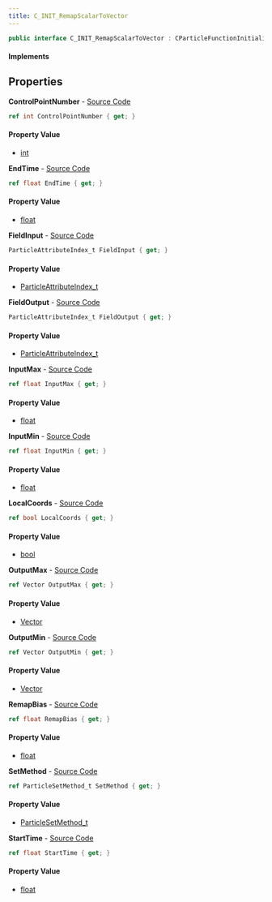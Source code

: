 ```yaml
---
title: C_INIT_RemapScalarToVector
---
```


```csharp
public interface C_INIT_RemapScalarToVector : CParticleFunctionInitializer, CParticleFunction, ISchemaClass<CParticleFunction>, ISchemaClass<CParticleFunctionInitializer>, ISchemaClass<C_INIT_RemapScalarToVector>, ISchemaField, ISchemaClass, INativeHandle
```

#### Implements

## Properties

**ControlPointNumber** - [Source Code](https://github.com/swiftly-solution/swiftlys2/blob/master/managed/src/SwiftlyS2.Generated/Schemas/Interfaces/C_INIT_RemapScalarToVector.cs#L34)

```csharp
ref int ControlPointNumber { get; }
```

#### Property Value

- [int](https://learn.microsoft.com/dotnet/api/system.int32)

**EndTime** - [Source Code](https://github.com/swiftly-solution/swiftlys2/blob/master/managed/src/SwiftlyS2.Generated/Schemas/Interfaces/C_INIT_RemapScalarToVector.cs#L30)

```csharp
ref float EndTime { get; }
```

#### Property Value

- [float](https://learn.microsoft.com/dotnet/api/system.single)

**FieldInput** - [Source Code](https://github.com/swiftly-solution/swiftlys2/blob/master/managed/src/SwiftlyS2.Generated/Schemas/Interfaces/C_INIT_RemapScalarToVector.cs#L16)

```csharp
ParticleAttributeIndex_t FieldInput { get; }
```

#### Property Value

- [ParticleAttributeIndex_t](/docs/api/shared/schemadefinitions/particleattributeindex_t)

**FieldOutput** - [Source Code](https://github.com/swiftly-solution/swiftlys2/blob/master/managed/src/SwiftlyS2.Generated/Schemas/Interfaces/C_INIT_RemapScalarToVector.cs#L18)

```csharp
ParticleAttributeIndex_t FieldOutput { get; }
```

#### Property Value

- [ParticleAttributeIndex_t](/docs/api/shared/schemadefinitions/particleattributeindex_t)

**InputMax** - [Source Code](https://github.com/swiftly-solution/swiftlys2/blob/master/managed/src/SwiftlyS2.Generated/Schemas/Interfaces/C_INIT_RemapScalarToVector.cs#L22)

```csharp
ref float InputMax { get; }
```

#### Property Value

- [float](https://learn.microsoft.com/dotnet/api/system.single)

**InputMin** - [Source Code](https://github.com/swiftly-solution/swiftlys2/blob/master/managed/src/SwiftlyS2.Generated/Schemas/Interfaces/C_INIT_RemapScalarToVector.cs#L20)

```csharp
ref float InputMin { get; }
```

#### Property Value

- [float](https://learn.microsoft.com/dotnet/api/system.single)

**LocalCoords** - [Source Code](https://github.com/swiftly-solution/swiftlys2/blob/master/managed/src/SwiftlyS2.Generated/Schemas/Interfaces/C_INIT_RemapScalarToVector.cs#L36)

```csharp
ref bool LocalCoords { get; }
```

#### Property Value

- [bool](https://learn.microsoft.com/dotnet/api/system.boolean)

**OutputMax** - [Source Code](https://github.com/swiftly-solution/swiftlys2/blob/master/managed/src/SwiftlyS2.Generated/Schemas/Interfaces/C_INIT_RemapScalarToVector.cs#L26)

```csharp
ref Vector OutputMax { get; }
```

#### Property Value

- [Vector](/docs/api/shared/natives/vector)

**OutputMin** - [Source Code](https://github.com/swiftly-solution/swiftlys2/blob/master/managed/src/SwiftlyS2.Generated/Schemas/Interfaces/C_INIT_RemapScalarToVector.cs#L24)

```csharp
ref Vector OutputMin { get; }
```

#### Property Value

- [Vector](/docs/api/shared/natives/vector)

**RemapBias** - [Source Code](https://github.com/swiftly-solution/swiftlys2/blob/master/managed/src/SwiftlyS2.Generated/Schemas/Interfaces/C_INIT_RemapScalarToVector.cs#L38)

```csharp
ref float RemapBias { get; }
```

#### Property Value

- [float](https://learn.microsoft.com/dotnet/api/system.single)

**SetMethod** - [Source Code](https://github.com/swiftly-solution/swiftlys2/blob/master/managed/src/SwiftlyS2.Generated/Schemas/Interfaces/C_INIT_RemapScalarToVector.cs#L32)

```csharp
ref ParticleSetMethod_t SetMethod { get; }
```

#### Property Value

- [ParticleSetMethod_t](/docs/api/shared/schemadefinitions/particlesetmethod_t)

**StartTime** - [Source Code](https://github.com/swiftly-solution/swiftlys2/blob/master/managed/src/SwiftlyS2.Generated/Schemas/Interfaces/C_INIT_RemapScalarToVector.cs#L28)

```csharp
ref float StartTime { get; }
```

#### Property Value

- [float](https://learn.microsoft.com/dotnet/api/system.single)

